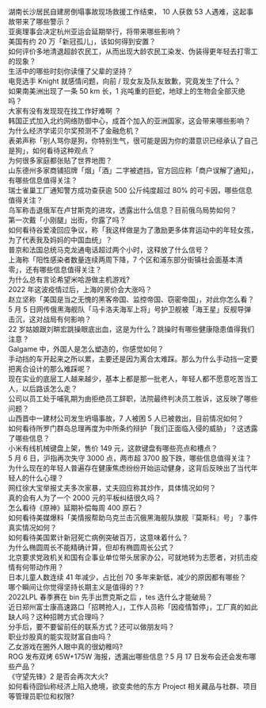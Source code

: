 湖南长沙居民自建房倒塌事故现场救援工作结束， 10 人获救 53 人遇难，这起事故带来了哪些警示？  
亚奥理事会决定杭州亚运会延期举行，将带来哪些影响？  
美国有约 20 万「新冠孤儿」，该如何得到安置？  
如何评价多地清退超龄农民工，从而出现大龄农民工染发、伪装得更年轻去打零工的现象？  
生活中的哪些时刻你读懂了父辈的坚持？  
电竞选手 Knight 就感情问题，向前 / 现女友及队友致歉，究竟发生了什么？  
如果南美洲出现了一条 50 km 长，1 兆吨重的巨蛇，地球上的生物会全部灭绝吗？  
大家有没有发现现在找工作好难啊 ？  
韩国正式加入北约网络防御中心，成首个加入的亚洲国家，这会带来哪些影响？  
为什么经济学诺贝尔奖预测不了金融危机？  
表弟声称「别人骂你是狗，你特别生气，很可能是因为你的潜意识已经承认了自己是狗」，如何看待这种观点？  
为何很多家庭都张贴了世界地图？  
山东德州多家商铺招牌「烟」「酒」二字被遮挡，官方回应称「商户误解了通知」，有哪些信息值得关注？  
瑞士雀巢工厂通知警方成功查获逾 500 公斤纯度超过 80% 的可卡因，哪些信息值得关注？  
乌军称击退俄军在卢甘斯克的进攻，透露出什么信息？目前俄乌局势如何？  
第一次戴「小刚腿」出街，你露了吗？  
如何看待谷爱凌回应争议，称「我这样做是为了激励更多体育运动中的年轻女孩，为了代表我及妈妈的中国血统」？  
普京和法国总统马克龙通电话超过两个小时，这释放了什么信号？  
上海称「阳性感染者数量连续两周下降，7 个区和浦东部分街镇社会面基本清零」，还有哪些信息值得关注？  
为什么总有言论希望米哈游做主机游戏?  
2022 年这波疫情过后，上海的房价会大涨吗？  
赵立坚称「美国是当之无愧的黑客帝国、监控帝国、窃密帝国」，对此你怎么看？  
5 月 5 日网传俄黑海舰队「马卡洛夫海军上将」号护卫舰被「海王星」反舰导弹击沉，这对战局有何影响？  
22 岁姑娘跟刘畊宏跳操眼底出血，这是为什么？跳操时有哪些健康隐患值得我们注意？  
Galgame 中，外国人是怎么塑造的，你感觉如何？  
手动挡的车开起来之所以累，主要还是因为离合太难踩。那么为什么手动挡一定要把离合设计的那么难踩呢？  
现在实业的底层工人越来越少，基本上都是那一批老人，年轻人都不愿意吃苦当工人，以后路该怎么走？  
公司以员工处于哺乳期为由拒绝员工辞职，法院最终判决员工胜诉，这反映了哪些问题？  
山西晋中一建材公司发生坍塌事故，7 人被困 5 人已被救出，目前情况如何？  
如何看待所罗门群岛总理再度为中所条约辩护「我们正面临入侵的威胁」？这透露了哪些信息？  
小米有线机械键盘上架，售价 149 元，这款键盘有哪些亮点和槽点？  
5 月 6 日，沪指再次失守 3000 点，两市超 3700 股下跌，哪些信息值得关注？  
为什么现在的年轻人普遍存在健康焦虑纷纷开始运动健身，这背后反映出了当代年轻人的什么心理？  
网红徐大宝举报丈夫多次家暴，丈夫回应称其炒作，具体情况如何？  
真的会有人为了一个 2000 元的平板纠结很久吗？  
怎么看待《原神》延期补偿每周 400 原石？  
如何看待美媒爆料「美情报帮助乌克兰击沉俄黑海舰队旗舰『莫斯科』号」？事件真实情况如何？  
如何看待美国累计新冠死亡病例突破百万，这意味着什么？  
为什么椭圆周长不能精确计算，但却有椭圆周长公式？  
北京要求党政机关和国有企事业单位带头居家办公，可就地转为志愿者，对抗击疫情有何带动作用？  
日本儿童人数连续 41 年减少，占比创 70 多年来新低，减少的原因都有哪些？  
哪个瞬间让你觉得坚持长期主义是值得的？?  
2022LPL 春季赛在 bin 先手出贾克斯之后 ，tes 选什么才能破局？  
近日郑州富士康高速路口「招聘抢人」，工作人员称「因疫情暂停」，工厂真的如此缺人吗？这种招聘方式合理吗？  
分手后，要不要留前任的联系方式？还可以做朋友吗？  
职业炒股真的能实现财富自由吗？  
乙女游戏在圈外人眼中真的很幼稚吗?  
ROG 发布双烤 65W+175W 海报，透漏出哪些信息？5 月 17 日发布会还会发布哪些产品？  
《守望先锋》2 是否会再次大火?  
如何看待囧仙称经济上陷入绝境，欲变卖他的东方 Project 相关藏品与社群、项目等管理员职位和权限?  
